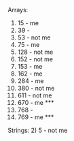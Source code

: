 Arrays:
1) 15 - me
2) 39 -
3) 53 - not me
4) 75 - me
5) 128 - not me
6) 152 - not me
7) 153 - me
8) 162 - me
9) 284 - me
10) 380 - not me
11) 611 - not me
12) 670 - me ***
13) 768 -
14) 769 - me ***

Strings:
2) 5    - not me
